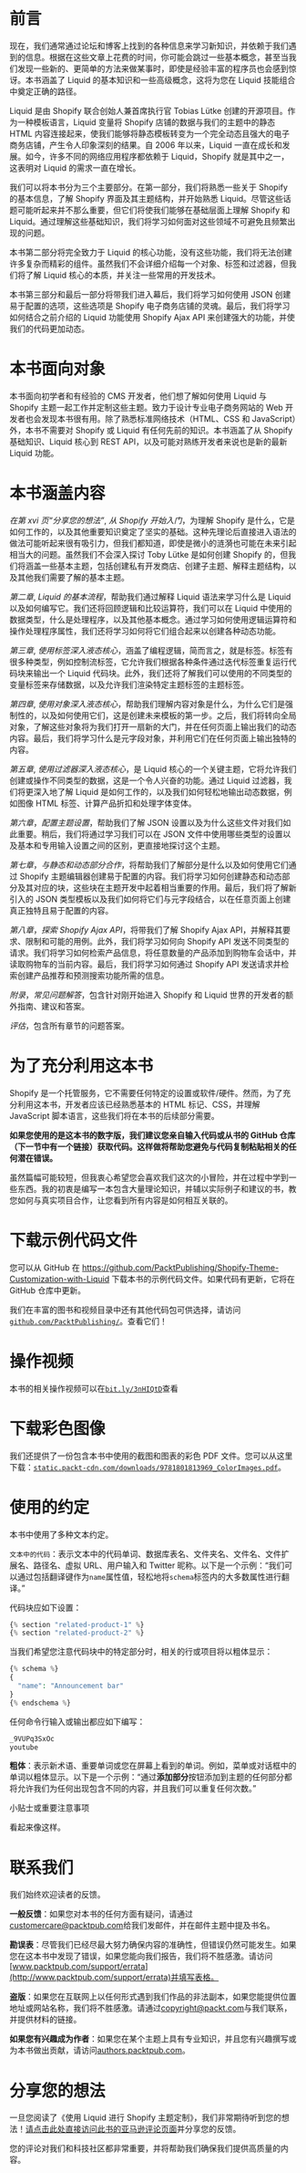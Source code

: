 # 前言

现在，我们通常通过论坛和博客上找到的各种信息来学习新知识，并依赖于我们遇到的信息。根据在这些文章上花费的时间，你可能会跳过一些基本概念，甚至当我们发现一些新的、更简单的方法来做某事时，即使是经验丰富的程序员也会感到惊讶。本书涵盖了 Liquid 的基本知识和一些高级概念，这将为您在 Liquid 技能组合中奠定正确的路径。

Liquid 是由 Shopify 联合创始人兼首席执行官 Tobias Lütke 创建的开源项目。作为一种模板语言，Liquid 变量将 Shopify 店铺的数据与我们的主题中的静态 HTML 内容连接起来，使我们能够将静态模板转变为一个完全动态且强大的电子商务店铺，产生令人印象深刻的结果。自 2006 年以来，Liquid 一直在成长和发展。如今，许多不同的网络应用程序都依赖于 Liquid，Shopify 就是其中之一，这表明对 Liquid 的需求一直在增长。

我们可以将本书分为三个主要部分。在第一部分，我们将熟悉一些关于 Shopify 的基本信息，了解 Shopify 界面及其主题结构，并开始熟悉 Liquid。尽管这些话题可能听起来并不那么重要，但它们将使我们能够在基础层面上理解 Shopify 和 Liquid。通过理解这些基础知识，我们将学习如何面对这些领域不可避免且频繁出现的问题。

本书第二部分将完全致力于 Liquid 的核心功能，没有这些功能，我们将无法创建许多复杂而精彩的组件。虽然我们不会详细介绍每一个对象、标签和过滤器，但我们将了解 Liquid 核心的本质，并关注一些常用的开发技术。

本书第三部分和最后一部分将带我们进入幕后，我们将学习如何使用 JSON 创建易于配置的选项，这些选项是 Shopify 电子商务店铺的灵魂。最后，我们将学习如何结合之前介绍的 Liquid 功能使用 Shopify Ajax API 来创建强大的功能，并使我们的代码更加动态。

# 本书面向对象

本书面向初学者和有经验的 CMS 开发者，他们想了解如何使用 Liquid 与 Shopify 主题一起工作并定制这些主题。致力于设计专业电子商务网站的 Web 开发者也会发现本书很有用。除了熟悉标准网络技术（HTML、CSS 和 JavaScript）外，本书不需要对 Shopify 或 Liquid 有任何先前的知识。本书涵盖了从 Shopify 基础知识、Liquid 核心到 REST API，以及可能对熟练开发者来说也是新的最新 Liquid 功能。

# 本书涵盖内容

*在第 xvi 页“分享您的想法”*, *从 Shopify 开始入门*，为理解 Shopify 是什么，它是如何工作的，以及其他重要知识奠定了坚实的基础。这种先理论后直接进入语法的做法可能听起来很有吸引力，但我们都知道，即使是微小的涟漪也可能在未来引起相当大的问题。虽然我们不会深入探讨 Toby Lütke 是如何创建 Shopify 的，但我们将涵盖一些基本主题，包括创建私有开发商店、创建子主题、解释主题结构，以及其他我们需要了解的基本主题。

*第二章*, *Liquid 的基本流程*，帮助我们通过解释 Liquid 语法来学习什么是 Liquid 以及如何编写它。我们还将回顾逻辑和比较运算符，我们可以在 Liquid 中使用的数据类型，什么是处理程序，以及其他基本概念。通过学习如何使用逻辑运算符和操作处理程序属性，我们还将学习如何将它们组合起来以创建各种动态功能。

*第三章*, *使用标签深入液态核心*，涵盖了编程逻辑，简而言之，就是标签。标签有很多种类型，例如控制流标签，它允许我们根据各种条件通过迭代标签重复运行代码块来输出一个 Liquid 代码块。此外，我们还将了解我们可以使用的不同类型的变量标签来存储数据，以及允许我们渲染特定主题标签的主题标签。

*第四章*, *使用对象深入液态核心*，帮助我们理解内容对象是什么，为什么它们是强制性的，以及如何使用它们，这是创建未来模板的第一步。之后，我们将转向全局对象，了解这些对象将为我们打开一扇新的大门，并在任何页面上输出我们的动态内容。最后，我们将学习什么是元字段对象，并利用它们在任何页面上输出独特的内容。

*第五章*, *使用过滤器深入液态核心*，是 Liquid 核心的一个关键主题，它将允许我们创建或操作不同类型的数据，这是一个令人兴奋的功能。通过 Liquid 过滤器，我们将更深入地了解 Liquid 是如何工作的，以及我们如何轻松地输出动态数据，例如图像 HTML 标签、计算产品折扣和处理字体变体。

*第六章*，*配置主题设置*，帮助我们了解 JSON 设置以及为什么这些文件对我们如此重要。稍后，我们将通过学习我们可以在 JSON 文件中使用哪些类型的设置以及基本和专用输入设置之间的区别，更直接地探讨这个主题。

*第七章*，*与静态和动态部分合作*，将帮助我们了解部分是什么以及如何使用它们通过 Shopify 主题编辑器创建易于配置的内容。我们将学习如何创建静态和动态部分及其对应的块，这些块在主题开发中起着相当重要的作用。最后，我们将了解新引入的 JSON 类型模板以及我们如何将它们与元字段结合，以在任意页面上创建真正独特且易于配置的内容。

*第八章*，*探索 Shopify Ajax API*，将带我们了解 Shopify Ajax API，并解释其要求、限制和可能的用例。此外，我们将学习如何向 Shopify API 发送不同类型的请求。我们将学习如何检索产品信息，将任意数量的产品添加到购物车会话中，并读取购物车的当前内容。最后，我们将学习如何通过 Shopify API 发送请求并检索创建产品推荐和预测搜索功能所需的信息。

*附录*，*常见问题解答*，包含针对刚开始进入 Shopify 和 Liquid 世界的开发者的额外指南、建议和答案。

*评估*，包含所有章节的问题答案。

# 为了充分利用这本书

Shopify 是一个托管服务，它不需要任何特定的设置或软件/硬件。然而，为了充分利用这本书，开发者应该已经熟悉基本的 HTML 标记、CSS，并理解 JavaScript 脚本语言，这些我们将在本书的后续部分需要。

**如果您使用的是这本书的数字版，我们建议您亲自输入代码或从书的 GitHub 仓库（下一节中有一个链接）获取代码。这样做将帮助您避免与代码复制粘贴相关的任何潜在错误。**

虽然篇幅可能较短，但我衷心希望您会喜欢我们这次的小冒险，并在过程中学到一些东西。我的初衷是编写一本包含大量理论知识，并辅以实际例子和建议的书，教您如何与真实项目合作，让您看到所有内容是如何相互关联的。

# 下载示例代码文件

您可以从 GitHub 在 https://github.com/PacktPublishing/Shopify-Theme-Customization-with-Liquid 下载本书的示例代码文件。如果代码有更新，它将在 GitHub 仓库中更新。

我们在丰富的图书和视频目录中还有其他代码包可供选择，请访问[`github.com/PacktPublishing/`](https://github.com/PacktPublishing/)。查看它们！

# 操作视频

本书的相关操作视频可以在[`bit.ly/3nHIQtD`](https://bit.ly/3nHIQtD)查看

# 下载彩色图像

我们还提供了一份包含本书中使用的截图和图表的彩色 PDF 文件。您可以从这里下载：[`static.packt-cdn.com/downloads/9781801813969_ColorImages.pdf`](https://static.packt-cdn.com/downloads/9781801813969_ColorImages.pdf)。

# 使用的约定

本书中使用了多种文本约定。

`文本中的代码`：表示文本中的代码单词、数据库表名、文件夹名、文件名、文件扩展名、路径名、虚拟 URL、用户输入和 Twitter 昵称。以下是一个示例：“我们可以通过包括翻译键作为`name`属性值，轻松地将`schema`标签内的大多数属性进行翻译。”

代码块应如下设置：

```php
{% section "related-product-1" %}
{% section "related-product-2" %}
```

当我们希望您注意代码块中的特定部分时，相关的行或项目将以粗体显示：

```php
{% schema %}
{
  "name": "Announcement bar"
}
{% endschema %}
```

任何命令行输入或输出都应如下编写：

```php
_9VUPq3SxOc
youtube
```

**粗体**：表示新术语、重要单词或您在屏幕上看到的单词。例如，菜单或对话框中的单词以粗体显示。以下是一个示例：“通过**添加部分**按钮添加到主题的任何部分都将允许我们为任何出现包含不同的内容，并且我们可以重复任何次数。”

小贴士或重要注意事项

看起来像这样。

# 联系我们

我们始终欢迎读者的反馈。

**一般反馈**：如果您对本书的任何方面有疑问，请通过[customercare@packtpub.com](http://customercare@packtpub.com)给我们发邮件，并在邮件主题中提及书名。

**勘误表**：尽管我们已经尽最大努力确保内容的准确性，但错误仍然可能发生。如果您在这本书中发现了错误，如果您能向我们报告，我们将不胜感激。请访问[www.packtpub.com/support/errata](http://www.packtpub.com/support/errata)并填写表格。

**盗版**：如果您在互联网上以任何形式遇到我们作品的非法副本，如果您能提供位置地址或网站名称，我们将不胜感激。请通过[copyright@packt.com](http://copyright@packt.com)与我们联系，并提供材料的链接。

**如果您有兴趣成为作者**：如果您在某个主题上具有专业知识，并且您有兴趣撰写或为本书做出贡献，请访问[authors.packtpub.com](http://authors.packtpub.com)。

# 分享您的想法

一旦您阅读了《使用 Liquid 进行 Shopify 主题定制》，我们非常期待听到您的想法！[请点击此处直接访问此书的亚马逊评论页面](https://packt.link/r/1-801-81396-5)并分享您的反馈。

您的评论对我们和科技社区都非常重要，并将帮助我们确保我们提供高质量的内容。
